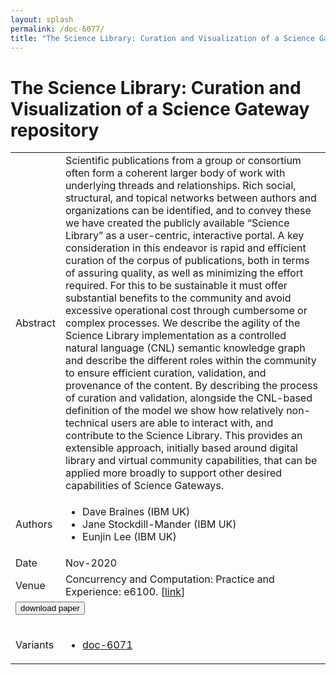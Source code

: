 ```yaml
---
layout: splash
permalink: /doc-6077/
title: "The Science Library: Curation and Visualization of a Science Gateway repository"
---
```


# The Science Library: Curation and Visualization of a Science Gateway repository

<table>
    <tbody>
    <tr>
        <td>Abstract</td>
        <td>Scientific publications from a group or consortium often form a coherent larger body of work with underlying threads and relationships. Rich social, structural, and topical networks between authors and organizations can be identified, and to convey these we have created the publicly available “Science Library” as a user-centric, interactive portal. A key consideration in this endeavor is rapid and efficient curation of the corpus of publications, both in terms of assuring quality, as well as minimizing the effort required. For this to be sustainable it must offer substantial benefits to the community and avoid excessive operational cost through cumbersome or complex processes. We describe the agility of the Science Library implementation as a controlled natural language (CNL) semantic knowledge graph and describe the different roles within the community to ensure efficient curation, validation, and provenance of the content. By describing the process of curation and validation, alongside the CNL-based definition of the model we show how relatively non-technical users are able to interact with, and contribute to the Science Library. This provides an extensible approach, initially based around digital library and virtual community capabilities, that can be applied more broadly to support other desired capabilities of Science Gateways.</td>
    </tr>
    <tr>
        <td>Authors</td>
        <td>
            <ul>
                <li>Dave Braines (IBM UK)</li>
                <li>Jane Stockdill-Mander (IBM UK)</li>
                <li>Eunjin Lee (IBM UK)</li>
            </ul>
        </td>
    </tr>
    <tr>
        <td>Date</td>
        <td>Nov-2020</td>
    </tr>
    <tr>
        <td>Venue</td>
        <td>Concurrency and Computation: Practice and Experience: e6100. [<a href="https://onlinelibrary.wiley.com/doi/full/10.1002/cpe.6100">link</a>]</td>
    </tr>
        <tr>
            <td colspan="2">
                <form method="get" action="https://onlinelibrary.wiley.com/doi/full/10.1002/cpe.6100">
                    <button type="submit">download paper</button>
                </form>
            </td>
        </tr>
        <tr>
            <td>Variants</td>
            <td>
                <ul>
                    <li><a href="\doc-6071\">doc-6071</a></li>
                </ul>
            </td>
        </tr>
    </tbody>
</table>
